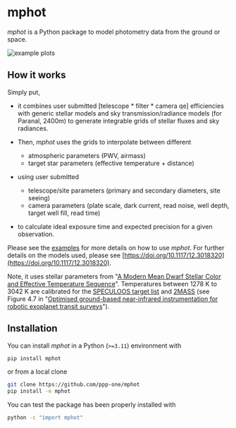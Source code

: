# mphot
*mphot* is a Python package to model photometry data from the ground or space.

![example plots](examples/example-plots.png)


## How it works

Simply put, 
- it combines user submitted [telescope * filter * camera qe] efficiencies with generic stellar models and sky transmission/radiance models (for Paranal, 2400m) to generate integrable grids of stellar fluxes and sky radiances.

- Then, *mphot* uses the grids to interpolate between different
    - atmospheric parameters (PWV, airmass)
    - target star parameters (effective temperature + distance)

- using user submitted
    - telescope/site parameters (primary and secondary diameters, site seeing)
    - camera parameters (plate scale, dark current, read noise, well depth, target well fill, read time)
    
- to calculate ideal exposure time and expected precision for a given observation.

Please see the [examples](https://github.com/ppp-one/mphot/tree/main/examples) for more details on how to use *mphot*. For further details on the models used, please see [https://doi.org/10.1117/12.3018320](https://doi.org/10.1117/12.3018320).

Note, it uses stellar parameters from "[A Modern Mean Dwarf Stellar Color and Effective Temperature Sequence](https://www.pas.rochester.edu/~emamajek/EEM_dwarf_UBVIJHK_colors_Teff.txt)". Temperatures between 1278 K to 3042 K are calibrated for the [SPECULOOS target list](https://doi.org/10.1051/0004-6361/202038827) and [2MASS](https://irsa.ipac.caltech.edu/Missions/2mass.html) (see Figure 4.7 in "[Optimised ground-based near-infrared instrumentation for robotic exoplanet transit surveys](https://doi.org/10.17863/CAM.96904)").

<!-- For further details, please see the [documentation](https://ppp-one.github.io/mphot/). -->


## Installation

You can install *mphot* in a Python (`>=3.11`) environment with

```bash
pip install mphot
```

or from a local clone

```bash
git clone https://github.com/ppp-one/mphot
pip install -e mphot
```

You can test the package has been properly installed with

```bash
python -c "import mphot"
```